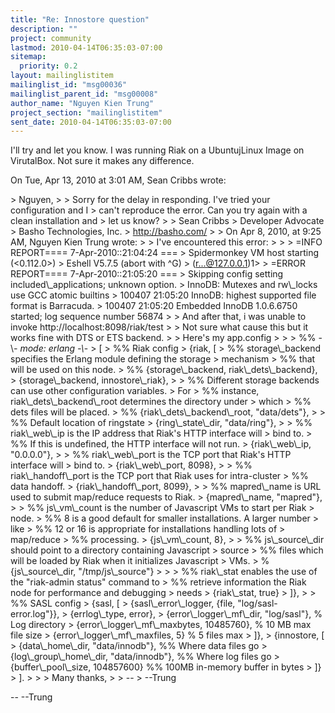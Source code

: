 ```yaml
---
title: "Re: Innostore question"
description: ""
project: community
lastmod: 2010-04-14T06:35:03-07:00
sitemap:
  priority: 0.2
layout: mailinglistitem
mailinglist_id: "msg00036"
mailinglist_parent_id: "msg00008"
author_name: "Nguyen Kien Trung"
project_section: "mailinglistitem"
sent_date: 2010-04-14T06:35:03-07:00
---
```



I'll try and let you know. I was running Riak on a UbuntujLinux Image on
VirutalBox. Not sure it makes any difference.

On Tue, Apr 13, 2010 at 3:01 AM, Sean Cribbs  wrote:

&gt; Nguyen,
&gt;
&gt; Sorry for the delay in responding. I've tried your configuration and I
&gt; can't reproduce the error. Can you try again with a clean installation and
&gt; let us know?
&gt;
&gt; Sean Cribbs 
&gt; Developer Advocate
&gt; Basho Technologies, Inc.
&gt; http://basho.com/
&gt;
&gt; On Apr 8, 2010, at 9:25 AM, Nguyen Kien Trung wrote:
&gt;
&gt; I've encountered this error:
&gt;
&gt;
&gt; =INFO REPORT==== 7-Apr-2010::21:04:24 ===
&gt; Spidermonkey VM host starting (&lt;0.112.0&gt;)
&gt; Eshell V5.7.5 (abort with ^G)
&gt; (r...@127.0.0.1)1&gt;
&gt; =ERROR REPORT==== 7-Apr-2010::21:05:20 ===
&gt; Skipping config setting included\\_applications; unknown option.
&gt; InnoDB: Mutexes and rw\\_locks use GCC atomic builtins
&gt; 100407 21:05:20 InnoDB: highest supported file format is Barracuda.
&gt; 100407 21:05:20 Embedded InnoDB 1.0.6.6750 started; log sequence number 56874
&gt;
&gt; And after that, i was unable to invoke http://localhost:8098/riak/test
&gt;
&gt; Not sure what cause this but it works fine with DTS or ETS backend.
&gt;
&gt; Here's my app.config
&gt;
&gt;
&gt; %% -\\*- mode: erlang -\\*-
&gt; [
&gt; %% Riak config
&gt; {riak, [
&gt; %% storage\\_backend specifies the Erlang module defining the storage 
&gt; mechanism
&gt; %% that will be used on this node.
&gt; %% {storage\\_backend, riak\\_dets\\_backend},
&gt; {storage\\_backend, innostore\\_riak},
&gt;
&gt; %% Different storage backends can use other configuration variables. 
&gt; For
&gt; %% instance, riak\\_dets\\_backend\\_root determines the directory under 
&gt; which
&gt; %% dets files will be placed.
&gt; %% {riak\\_dets\\_backend\\_root, "data/dets"},
&gt;
&gt; %% Default location of ringstate
&gt; {ring\\_state\\_dir, "data/ring"},
&gt;
&gt; %% riak\\_web\\_ip is the IP address that Riak's HTTP interface will 
&gt; bind to.
&gt; %% If this is undefined, the HTTP interface will not run.
&gt; {riak\\_web\\_ip, "0.0.0.0"},
&gt;
&gt; %% riak\\_web\\_port is the TCP port that Riak's HTTP interface will 
&gt; bind to.
&gt; {riak\\_web\\_port, 8098},
&gt;
&gt; %% riak\\_handoff\\_port is the TCP port that Riak uses for intra-cluster
&gt; %% data handoff.
&gt; {riak\\_handoff\\_port, 8099},
&gt;
&gt; %% mapred\\_name is URL used to submit map/reduce requests to Riak.
&gt; {mapred\\_name, "mapred"},
&gt;
&gt; %% js\\_vm\\_count is the number of Javascript VMs to start per Riak 
&gt; node.
&gt; %% 8 is a good default for smaller installations. A larger number 
&gt; like
&gt; %% 12 or 16 is appropriate for installations handling lots of 
&gt; map/reduce
&gt; %% processing.
&gt; {js\\_vm\\_count, 8},
&gt;
&gt; %% js\\_source\\_dir should point to a directory containing Javascript 
&gt; source
&gt; %% files which will be loaded by Riak when it initializes Javascript 
&gt; VMs.
&gt; %{js\\_source\\_dir, "/tmp/js\\_source"}
&gt;
&gt;
&gt; %% riak\\_stat enables the use of the "riak-admin status" command to
&gt; %% retrieve information the Riak node for performance and debugging 
&gt; needs
&gt; {riak\\_stat, true}
&gt; ]},
&gt;
&gt; %% SASL config
&gt; {sasl, [
&gt; {sasl\\_error\\_logger, {file, "log/sasl-error.log"}},
&gt; {errlog\\_type, error},
&gt; {error\\_logger\\_mf\\_dir, "log/sasl"}, % Log directory
&gt; {error\\_logger\\_mf\\_maxbytes, 10485760}, % 10 MB max file size
&gt; {error\\_logger\\_mf\\_maxfiles, 5} % 5 files max
&gt; ]},
&gt; {innostore, [
&gt; {data\\_home\\_dir, "data/innodb"}, %% Where data files go
&gt; {log\\_group\\_home\\_dir, "data/innodb"}, %% Where log files go
&gt; {buffer\\_pool\\_size, 104857600} %% 100MB in-memory buffer in bytes
&gt; ]}
&gt; ].
&gt;
&gt;
&gt; Many thanks,
&gt;
&gt; --
&gt; --Trung

-- 
--Trung
